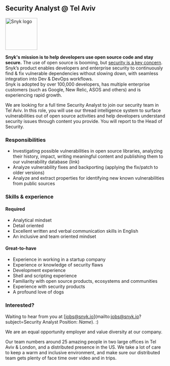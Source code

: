 ## Security Analyst @ Tel Aviv

<img src="https://snyk.io/images/snyk-dog.png" width="100" alt="Snyk logo" />

**Snyk's mission is to help developers use open source code and stay secure.** The use of open source is booming, but [security is a key concern](https://snyk.io/stateofossecurity/). Snyk’s product enables developers and enterprise security to continuously find & fix vulnerable dependencies without slowing down, with seamless integration into Dev & DevOps workflows.  
Snyk is adopted by over 100,000 developers, has multiple enterprise customers (such as Google, New Relic, ASOS and others) and is experiencing rapid growth.

We are looking for a full time Security Analyst to join our security team in Tel Aviv. In this role, you will use our thread intelligence system to surface vulnerabilities out of open source activities and help developers understand security issues through content you provide. You will report to the Head of Security.

### Responsibilities
- Investigating possible vulnerabilities in open source libraries, analyzing their history, impact, writing meaningful content and publishing them to our vulnerability database (link)
- Analyze vulnerability fixes and backporting (applying the fix/patch to older versions)
- Analyze and extract properties for identifying new known vulnerabilities from public sources

### Skills & experience

#### Required
- Analytical mindset
- Detail oriented
- Excellent written and verbal communication skills in English
- An inclusive and team oriented mindset

#### Great-to-have
- Experience in working in a startup company
- Experience or knowledge of security flaws
- Development experience
- Shell and scripting experience
- Familiarity with open source products, ecosystems and communities
- Experience with security products
- A profound love of dogs

### Interested?

Waiting to hear from you at [jobs@snyk.io](mailto:jobs@snyk.io?subject=Security Analyst Position: _Name_). :)

We are an equal opportunity employer and value diversity at our company.

Our team numbers around 25 amazing people in two large offices in Tel Aviv & London, and a distributed presence in the US. We take a lot of care to keep a warm and inclusive environment, and make sure our distributed team gets plenty of face time over video and in trips.


